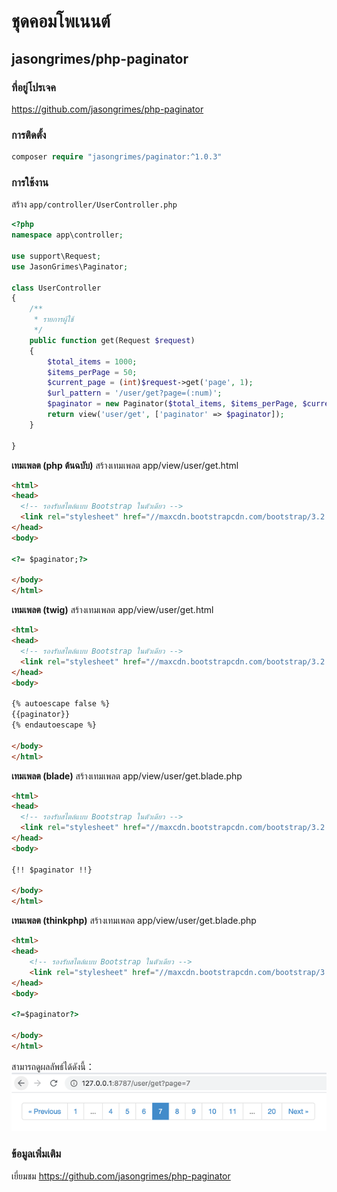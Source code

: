 # ชุดคอมโพเนนต์

## jasongrimes/php-paginator

### ที่อยู่โปรเจค

https://github.com/jasongrimes/php-paginator
  
### การติดตั้ง

```php
composer require "jasongrimes/paginator:^1.0.3"
```
  
### การใช้งาน

สร้าง `app/controller/UserController.php`
```php
<?php
namespace app\controller;

use support\Request;
use JasonGrimes\Paginator;

class UserController
{
    /**
     * รายการผู้ใช้
     */
    public function get(Request $request)
    {
        $total_items = 1000;
        $items_perPage = 50;
        $current_page = (int)$request->get('page', 1);
        $url_pattern = '/user/get?page=(:num)';
        $paginator = new Paginator($total_items, $items_perPage, $current_page, $url_pattern);
        return view('user/get', ['paginator' => $paginator]);
    }
    
}
```
**เทมเพลต (php ต้นฉบับ)**
สร้างเทมเพลต app/view/user/get.html
```html
<html>
<head>
  <!-- รองรับสไตล์แบบ Bootstrap ในตัวเดียว -->
  <link rel="stylesheet" href="//maxcdn.bootstrapcdn.com/bootstrap/3.2.0/css/bootstrap.min.css">
</head>
<body>

<?= $paginator;?>

</body>
</html>
```

**เทมเพลต (twig)**
สร้างเทมเพลต app/view/user/get.html
```html
<html>
<head>
  <!-- รองรับสไตล์แบบ Bootstrap ในตัวเดียว -->
  <link rel="stylesheet" href="//maxcdn.bootstrapcdn.com/bootstrap/3.2.0/css/bootstrap.min.css">
</head>
<body>

{% autoescape false %}
{{paginator}}
{% endautoescape %}

</body>
</html>
```

**เทมเพลต (blade)**
สร้างเทมเพลต app/view/user/get.blade.php
```html
<html>
<head>
  <!-- รองรับสไตล์แบบ Bootstrap ในตัวเดียว -->
  <link rel="stylesheet" href="//maxcdn.bootstrapcdn.com/bootstrap/3.2.0/css/bootstrap.min.css">
</head>
<body>

{!! $paginator !!}

</body>
</html>
```

**เทมเพลต (thinkphp)**
สร้างเทมเพลต app/view/user/get.blade.php
```html
<html>
<head>
    <!-- รองรับสไตล์แบบ Bootstrap ในตัวเดียว -->
    <link rel="stylesheet" href="//maxcdn.bootstrapcdn.com/bootstrap/3.2.0/css/bootstrap.min.css">
</head>
<body>

<?=$paginator?>

</body>
</html>
```

สามารถดูผลลัพธ์ได้ดังนี้：
![](../../assets/img/paginator.png)
  
### ข้อมูลเพิ่มเติม

เยี่ยมชม https://github.com/jasongrimes/php-paginator
